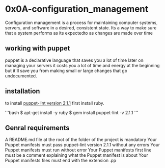 # 0x0A-configuration_management

Configuration management is a process for maintaining computer systems,
servers, and software in a desired,
consistent state. Its a way to make sure that 
a system performs as its expectedto as changes are made over time

## working with puppet

puppet is a declarative language that saves you a lot of time later on
managing your servers it costs you a lot of time and energy at
the beginning but it'll save you from making small or
large changes that go undocumented.

## installation

to install [puppet-lint version 2.1.1]("https://puppet.com/") first install ruby.

'''bash
$ apt-get install -y ruby
$ gem install puppet-lint -v 2.1.1
'''

## Genral requirements
A README.md file at the root of the folder of the project is mandatory
Your Puppet manifests must pass puppet-lint version 2.1.1 without any errors
Your Puppet manifests must run without error
Your Puppet manifests first line must be a comment explaining what the Puppet manifest is about
Your Puppet manifests files must end with the extension .pp

